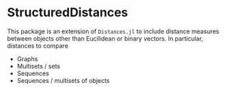 # StructuredDistances

This package is an extension of `Distances.jl` to include distance measures between objects other than Eucilidean or binary vectors. In particular, distances to compare
* Graphs 
* Multisets / sets
* Sequences
* Sequences / multisets of objects